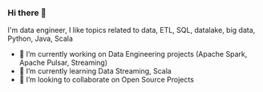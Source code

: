 ### Hi there 👋

I'm data engineer, I like topics related to data, ETL, SQL, datalake, big data, Python, Java, Scala

- 🔭 I’m currently working on Data Engineering projects (Apache Spark, Apache Pulsar, Streaming)
- 🌱 I’m currently learning Data Streaming, Scala
- 👯 I’m looking to collaborate on Open Source Projects
